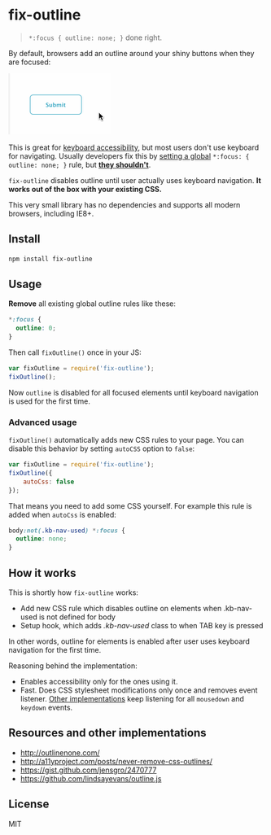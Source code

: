 # fix-outline

> ```*:focus { outline: none; }``` done right.

By default, browsers add an outline around your shiny buttons when they are focused:

![](docs/outline.gif)

This is great for [keyboard accessibility](http://webaim.org/techniques/keyboard/), but most users don't use keyboard for navigating. Usually developers fix this by [setting a global](http://stackoverflow.com/questions/3397113/how-to-remove-border-outline-around-text-input-boxes-chrome) `*:focus: { outline: none; }` rule, but **[they shouldn't](http://outlinenone.com/)**.

`fix-outline` disables outline until user actually uses keyboard navigation. **It works out of the box with your existing CSS.**

This very small library has no dependencies and supports all modern browsers, including IE8+.

## Install

```bash
npm install fix-outline
```

## Usage

**Remove** all existing global outline rules like these:

```css
*:focus {
  outline: 0;
}
```

Then call `fixOutline()` once in your JS:

```javascript
var fixOutline = require('fix-outline');
fixOutline();
```

Now `outline` is disabled for all focused elements until keyboard navigation is used for the first time.

### Advanced usage

`fixOutline()` automatically adds new CSS rules to your page.
You can disable this behavior by setting `autoCSS` option
to `false`:

```javascript
var fixOutline = require('fix-outline');
fixOutline({
    autoCss: false
});
```

That means you need to add some CSS yourself. For example this rule is added
when `autoCss` is enabled:

```css
body:not(.kb-nav-used) *:focus {
  outline: none;
}
```

## How it works

This is shortly how `fix-outline` works:

* Add new CSS rule which disables outline on elements when .kb-nav-used is not defined for body
* Setup hook, which adds *.kb-nav-used* class to *<body>* when TAB key is pressed

In other words, outline for elements is enabled
after user uses keyboard navigation for the first time.

Reasoning behind the implementation:

* Enables accessibility only for the ones using it.
* Fast. Does CSS stylesheet modifications only once and removes event listener. [Other implementations](https://github.com/lindsayevans/outline.js/blob/master/outline.js) keep listening for all `mousedown` and `keydown` events.

## Resources and other implementations

* http://outlinenone.com/
* http://a11yproject.com/posts/never-remove-css-outlines/
* https://gist.github.com/jensgro/2470777
* https://github.com/lindsayevans/outline.js


## License

MIT
